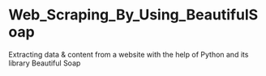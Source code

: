 # Web_Scraping_By_Using_BeautifulSoap
Extracting data &amp; content from a website with the help of Python and its library Beautiful Soap
